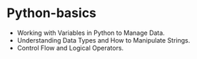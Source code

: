 # Python-basics
- Working with Variables in Python to Manage Data.
- Understanding Data Types and How to Manipulate Strings.
- Control Flow and Logical Operators.
